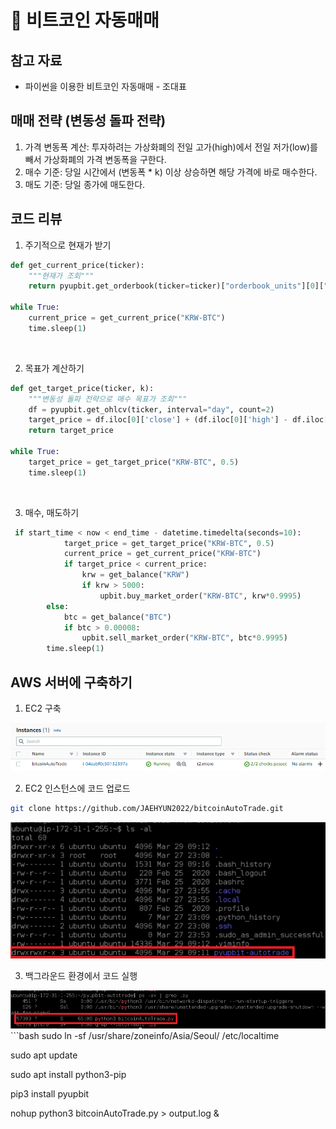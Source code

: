 # 🍎 비트코인 자동매매

## 참고 자료
- 파이썬을 이용한 비트코인 자동매매 - 조대표

## 매매 전략 (변동성 돌파 전략)
1. 가격 변동폭 계산: 투자하려는 가상화폐의 전일 고가(high)에서 전일 저가(low)를 빼서 가상화폐의 가격 변동폭을 구한다.
2. 매수 기준: 당일 시간에서 (변동폭 * k) 이상 상승하면 해당 가격에 바로 매수한다.
3. 매도 기준: 당일 종가에 매도한다.

## 코드 리뷰
1. 주기적으로 현재가 받기
```python
def get_current_price(ticker):
    """현재가 조회"""
    return pyupbit.get_orderbook(ticker=ticker)["orderbook_units"][0]["ask_price"]

while True:
    current_price = get_current_price("KRW-BTC")
    time.sleep(1)
```
<br/>

2. 목표가 계산하기
```python
def get_target_price(ticker, k):
    """변동성 돌파 전략으로 매수 목표가 조회"""
    df = pyupbit.get_ohlcv(ticker, interval="day", count=2)
    target_price = df.iloc[0]['close'] + (df.iloc[0]['high'] - df.iloc[0]['low']) * k
    return target_price

while True:
    target_price = get_target_price("KRW-BTC", 0.5)
    time.sleep(1)
```
<br/>

3. 매수, 매도하기
```python
 if start_time < now < end_time - datetime.timedelta(seconds=10):
            target_price = get_target_price("KRW-BTC", 0.5)
            current_price = get_current_price("KRW-BTC")
            if target_price < current_price:
                krw = get_balance("KRW")
                if krw > 5000:
                    upbit.buy_market_order("KRW-BTC", krw*0.9995)
        else:
            btc = get_balance("BTC")
            if btc > 0.00008:
                upbit.sell_market_order("KRW-BTC", btc*0.9995)
        time.sleep(1)
```

## AWS 서버에 구축하기
1. EC2 구축
<img src="./Image/2.png">

2. EC2 인스턴스에 코드 업로드
```bash
git clone https://github.com/JAEHYUN2022/bitcoinAutoTrade.git
```
<img src="./Image/3.png">

3. 백그라운드 환경에서 코드 실행
<img src="./Image/4.png">
```bash
sudo ln -sf /usr/share/zoneinfo/Asia/Seoul/ /etc/localtime

sudo apt update

sudo apt install python3-pip

pip3 install pyupbit

nohup python3 bitcoinAutoTrade.py > output.log &
```

